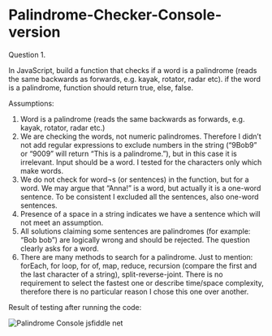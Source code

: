 # Palindrome-Checker-Console-version

Question 1.

In JavaScript, build a function that checks if a word is a palindrome (reads the same backwards as forwards, e.g. kayak, rotator, radar etc).
if the word is a palindrome, function should return true, else, false.
  
Assumptions:

1.	Word is a palindrome (reads the same backwards as forwards, e.g. kayak, rotator, radar etc.)
2.	We are checking the words, not numeric palindromes. Therefore I didn’t not add regular expressions to exclude numbers in the string (“9Bob9” or “9009” will 		return “This is a palindrome.”), but in this case it is irrelevant. Input should be a word. I tested for the characters only which make words.
3.	We do not check for word¬s (or sentences) in the function, but for a word. We may argue that “Anna!” is a word, but actually it is a one-word sentence. To be 		consistent I excluded all the sentences, also one-word sentences.
4.	Presence of a space in a string indicates we have a sentence which will not meet an assumption.
5.	All solutions claiming some sentences are palindromes (for example: “Bob bob”) are logically wrong and should be rejected. The question clearly asks for a word.
6.	There are many methods to search for a palindrome. Just to mention: forEach, for loop, for of, map, reduce, recursion (compare the first and the last character 	of a string), split-reverse-joint. There is no requirement to select the fastest one or describe time/space complexity, therefore there is no particular reason 	 I chose this one over another.

Result of testing after running the code:

![Palindrome Console jsfiddle net](https://user-images.githubusercontent.com/88635610/153773569-6fd1658a-623b-459f-aee3-2d526c670a32.png)
